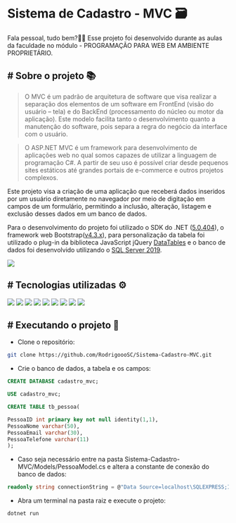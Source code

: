 
# Sistema de Cadastro - MVC 🗃
Fala pessoal, tudo bem?🖖🏽 Esse projeto foi desenvolvido durante as aulas da faculdade no módulo - PROGRAMAÇÃO PARA WEB EM AMBIENTE PROPRIETÁRIO.

## # Sobre o projeto 📚

> O MVC é um padrão de arquitetura de software que visa realizar a separação dos elementos de um software
> em FrontEnd (visão do usuário – tela) e do BackEnd (processamento do núcleo ou motor da aplicação).
> Este modelo facilita tanto o desenvolvimento quanto a manutenção do software, pois separa a regra do
> negócio da interface com o usuário.

> O ASP.NET MVC é um framework para desenvolvimento de aplicações web no qual somos capazes de utilizar a linguagem de
> programação C#. A partir de seu uso é possível criar desde pequenos sites estáticos até grandes portais de e-commerce e
> outros projetos complexos.
        
Este projeto visa a criação de uma aplicação que receberá dados inseridos por um usuário diretamente no navegador
por meio de digitação em campos de um formulário, permitindo a inclusão, alteração, listagem e exclusão desses dados em um banco de dados.

Para o desenvolvimento do projeto foi utilizado o SDK do .NET (<a href="https://dotnet.microsoft.com/en-us/download/dotnet/5.0" target="_blank">5.0.404</a>),
o framework  web Bootstrap(<a href="https://getbootstrap.com/docs/4.3/getting-started/introduction/" 
target="_blank">v4.3.x</a>), para personalização da tabela foi utilizado o plug-in da biblioteca JavaScript jQuery <a href="https://datatables.net/" 
target="_blank">DataTables</a> e o banco de dados foi desenvolvido utilizando o <a href="https://www.microsoft.com/pt-br/sql-server/sql-server-downloads" 
target="_blank">SQL Server 2019</a>.

<div class="center">
  <img src="wwwroot/img//gif/Cadastro-MVC.gif">
</div>

## # Tecnologias utilizadas ⚙
<div>
 <img src="https://img.shields.io/badge/HTML5-E34F26?style=for-the-badge&logo=html5&logoColor=white" />
 <img src="https://img.shields.io/badge/CSS-239120?&style=for-the-badge&logo=css3&logoColor=white" />
 <img src="https://img.shields.io/badge/JavaScript-323330?style=for-the-badge&logo=javascript&logoColor=F7DF1E" />
 <img src="https://img.shields.io/badge/C%23-239120?style=for-the-badge&logo=c-sharp&logoColor=white" />
 <img src="https://img.shields.io/badge/.NET-512BD4?style=for-the-badge&logo=dotnet&logoColor=white" />
 <img src="https://img.shields.io/badge/Bootstrap-563D7C?style=for-the-badge&logo=bootstrap&logoColor=white" />   
 <img src="https://img.shields.io/badge/Microsoft_SQL_Server-CC2927?style=for-the-badge&logo=microsoft-sql-server&logoColor=white" />
 <img src="https://img.shields.io/badge/Git-E34F26?style=for-the-badge&logo=git&logoColor=white" /> 
  <img src="https://img.shields.io/badge/Visual_Studio_Code-0078D4?style=for-the-badge&logo=visual%20studio%20code&logoColor=white" />
</div>

## # Executando o projeto 🚀
- Clone o repositório:
```bash
git clone https://github.com/RodrigoooSC/Sistema-Cadastro-MVC.git
```
- Crie o banco de dados, a tabela e os campos:
```sql
CREATE DATABASE cadastro_mvc;

USE cadastro_mvc;

CREATE TABLE tb_pessoa(

PessoaID int primary key not null identity(1,1),
PessoaNome varchar(50),
PessoaEmail varchar(30),
PessoaTelefone varchar(11)
);
```
- Caso seja necessário entre na pasta Sistema-Cadastro-MVC/Models/PessoaModel.cs e altera a constante de conexão do banco de dados:
```c#
readonly string connectionString = @"Data Source=localhost\SQLEXPRESS;Initial Catalog=cadastro_mvc;Integrated Security=True";
```
- Abra um terminal na pasta raiz e execute o projeto:
```bash
dotnet run
```
